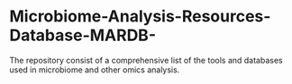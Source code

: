 # Microbiome-Analysis-Resources-Database-MARDB-
The repository consist of a comprehensive list of the tools and databases used in microbiome and other omics analysis.
